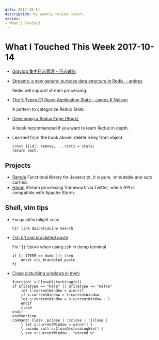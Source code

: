 ```yaml
---
date: 2017-10-14
description: My weekly review report.
series:
- What I Touched
---
```


# What I Touched This Week 2017-10-14


- [Graylog 集中日志管理 - 日志输出](ia-writer://open?path=/Locations/_Publish/§%20Blog/Posts/Posts%20-%202017/1710%20-%20Centralized%20Logs%20Using%20Graylog%20Output/♯%20Centralized%20Logs%20Using%20Graylog%20Output%20-%20Chinese.md)
- [Streams: a new general purpose data structure in Redis. - antirez](http://antirez.com/news/114)

    Redis will support stream processing.

- [The 5 Types Of React Application State - James K Nelson](http://jamesknelson.com/5-types-react-application-state/)

    A pattern to categorize Redux State.

- [Developing a Redux Edge {Book}](https://www.safaribooksonline.com/library/view/developing-a-redux/9781939902436/)

    A book recommended if you want to learn Redux in depth.

- Learned from the book above, delete a key from object:

    ```
    const {[id]: remove, ...rest} = state;
    return rest;
    ```

<!--more-->

## Projects

- [Ramda](http://ramdajs.com/#) Functional library for Javascript, It is pure, immutable and auto curried.
- [Heron](https://twitter.github.io/heron/) Stream processing framework via Twitter, which API is compatible with Apache Storm.

## Shell, vim tips

- Fix quickfix hilight color

    ```
    hi! link QuickFixLine Search
    ```

- [Zsh 5.1 and bracketed paste](https://archive.zhimingwang.org/blog/2015-09-21-zsh-51-and-bracketed-paste.html)

    Fix `^[[?2004h` when using zsh in dump terminal

    ```
    if [[ $TERM == dumb ]]; then
        unset zle_bracketed_paste
    fi
    ```

- [Close disturbing windows in #vim](https://gist.github.com/doitian/3109eb0951415af317081bbdaf5363fc)

    ```
    function! s:CloseDisturbingWin()
    if &filetype == "help" || &filetype == "netrw"
        let l:currentWindow = winnr()
        if s:currentWindow > l:currentWindow
        let s:currentWindow = s:currentWindow - 1
        endif
        close
    endif
    endfunction
    command! Close :pclose | :cclose | :lclose |
        \ let s:currentWindow = winnr() | 
        \ :windo call s:CloseDisturbingWin() |
        \ exe s:currentWindow . "wincmd w"
    ```
